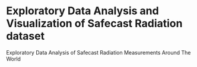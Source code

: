 # Exploratory Data Analysis and Visualization of Safecast Radiation dataset

Exploratory Data Analysis of Safecast Radiation Measurements Around The World


